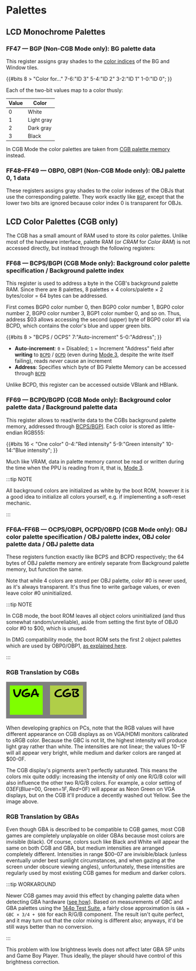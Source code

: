 
# Palettes

## LCD Monochrome Palettes

### FF47 — BGP (Non-CGB Mode only): BG palette data

This register assigns gray shades to the [color indices](<#Data format>) of the BG and Window tiles.

{{#bits 8 >
  "Color for..."  7-6:"ID 3" 5-4:"ID 2" 3-2:"ID 1" 1-0:"ID 0";
}}

Each of the two-bit values map to a color thusly:

Value | Color
------|-------
  0   | White
  1   | Light gray
  2   | Dark gray
  3   | Black

In CGB Mode the color palettes are taken from [CGB palette memory](<#LCD Color Palettes (CGB only)>)
instead.

### FF48–FF49 — OBP0, OBP1 (Non-CGB Mode only): OBJ palette 0, 1 data

These registers assigns gray shades to the color indexes of the OBJs that use the corresponding palette.
They work exactly like [`BGP`](<#FF47 — BGP (Non-CGB Mode only): BG palette data>), except that the lower two bits are ignored because color index 0 is transparent for OBJs.

## LCD Color Palettes (CGB only)

The CGB has a small amount of RAM used to store its color palettes. Unlike most
of the hardware interface, palette RAM (or *CRAM* for *Color RAM*) is not
accessed directly, but instead through the following registers:

### FF68 — BCPS/BGPI (CGB Mode only): Background color palette specification / Background palette index

This register is used to address a byte in the CGB's background palette RAM.
Since there are 8 palettes, 8 palettes × 4 colors/palette × 2 bytes/color = 64 bytes
can be addressed.

First comes BGP0 color number 0, then BGP0 color number 1, BGP0 color number 2, BGP0 color number 3,
BGP1 color number 0, and so on. Thus, address $03 allows accessing the second (upper)
byte of BGP0 color #1 via BCPD, which contains the color's blue and upper green bits.

{{#bits 8 >
  "BCPS / OCPS"  7:"Auto-increment" 5-0:"Address";
}}

- **Auto-increment**: `0` = Disabled; `1` = Increment "Address" field after **writing** to
  [`BCPD`](<#FF69 — BCPD/BGPD (CGB Mode only): Background color palette data / Background palette data>) /
  [`OCPD`](<#FF6A–FF6B — OCPS/OBPI, OCPD/OBPD (CGB Mode only): OBJ color palette specification / OBJ palette index, OBJ color palette data / OBJ palette data>)
  (even during [Mode 3](<#PPU modes>), despite the write itself failing), reads *never* cause an increment
- **Address**: Specifies which byte of BG Palette Memory can be accessed through
  [`BCPD`](<#FF69 — BCPD/BGPD (CGB Mode only): Background color palette data / Background palette data>)

Unlike BCPD, this register can be accessed outside VBlank and HBlank.

### FF69 — BCPD/BGPD (CGB Mode only): Background color palette data / Background palette data

This register allows to read/write data to the CGBs background palette memory, addressed through [BCPS/BGPI](<#FF68 — BCPS/BGPI (CGB Mode only): Background color palette specification / Background palette index>).
Each color is stored as little-endian RGB555:

{{#bits 16 <
  "One color"  0-4:"Red intensity" 5-9:"Green intensity" 10-14:"Blue intensity";
}}

Much like VRAM, data in palette memory cannot be read or written during the time
when the PPU is reading from it, that is, [Mode 3](<#PPU modes>).

:::tip NOTE

All background colors are initialized as white by the boot ROM, however it is a
good idea to initialize all colors yourself, e.g. if implementing
a soft-reset mechanic.

:::

### FF6A–FF6B — OCPS/OBPI, OCPD/OBPD (CGB Mode only): OBJ color palette specification / OBJ palette index, OBJ color palette data / OBJ palette data

These registers function exactly like BCPS and BCPD respectively; the 64 bytes
of OBJ palette memory are entirely separate from Background palette memory, but
function the same.

Note that while 4 colors are stored per OBJ palette, color #0 is never used, as
it's always transparent. It's thus fine to write garbage values, or even leave
color #0 uninitialized.

:::tip NOTE

In CGB mode, the boot ROM leaves all object colors uninitialized (and thus somewhat random/unreliable),
aside from setting the first byte of OBJ0 color #0 to $00, which is unused.

In DMG compatibility mode, the boot ROM sets the first 2 object palettes which are
used by OBP0/OBP1, [as explained here](<#Compatibility palettes>).

:::

### RGB Translation by CGBs

![sRGB versus CGB color mixing](imgs/VGA_versus_CGB.png)

When developing graphics on PCs, note that the RGB values will have
different appearance on CGB displays as on VGA/HDMI monitors calibrated
to sRGB color. Because the GBC is not lit, the highest intensity will
produce light gray rather than white. The intensities are not
linear; the values $10-$1F will all appear very bright, while medium and
darker colors are ranged at $00-0F.

The CGB display's pigments aren't perfectly saturated. This means the
colors mix quite oddly: increasing the intensity of only one R/G/B color
will also influence the other two R/G/B colors. For example, a color
setting of $03EF (Blue=$00, Green=$1F, Red=$0F) will appear as Neon Green
on VGA displays, but on the CGB it'll produce a decently washed out
Yellow. See the image above.

### RGB Translation by GBAs

Even though GBA is described to be compatible to CGB games, most CGB
games are completely unplayable on older GBAs because most colors are
invisible (black). Of course, colors such like Black and White will
appear the same on both CGB and GBA, but medium intensities are arranged
completely different. Intensities in range $00–07 are invisible/black
(unless eventually under best sunlight circumstances, and when gazing at
the screen under obscure viewing angles), unfortunately, these
intensities are regularly used by most existing CGB games for medium and
darker colors.

:::tip WORKAROUND

Newer CGB games may avoid this effect by changing palette data when
detecting GBA hardware ([see how](<#Detecting CGB (and GBA) functions>)).
Based on measurements of GBC and GBA palettes using the
[144p Test Suite](https://github.com/pinobatch/240p-test-mini/tree/master/gameboy),
a fairly close approximation is `GBA = GBC × 3/4 + $08` for each R/G/B
component. The result isn't quite perfect, and it may turn
out that the color mixing is different also; anyways, it'd be still
ways better than no conversion.

:::

This problem with low brightness levels does not affect later GBA SP
units and Game Boy Player. Thus ideally, the player should have control
of this brightness correction.
